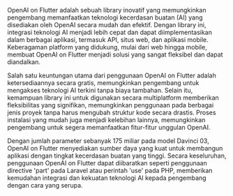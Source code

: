 OpenAI on Flutter adalah sebuah library inovatif yang memungkinkan pengembang memanfaatkan teknologi kecerdasan buatan (AI) yang disediakan oleh OpenAI secara mudah dan efektif. Dengan library ini, integrasi teknologi AI menjadi lebih cepat dan dapat diimplementasikan dalam berbagai aplikasi, termasuk API, situs web, dan aplikasi mobile. Keberagaman platform yang didukung, mulai dari web hingga mobile, membuat OpenAI on Flutter menjadi solusi yang sangat fleksibel dan dapat diandalkan.

Salah satu keuntungan utama dari penggunaan OpenAI on Flutter adalah ketersediaannya secara gratis, memungkinkan pengembang untuk mengakses teknologi AI terkini tanpa biaya tambahan. Selain itu, kemampuan library ini untuk digunakan secara multiplatform memberikan fleksibilitas yang signifikan, memungkinkan penggunaan pada berbagai jenis proyek tanpa harus mengubah struktur kode secara drastis. Proses instalasi yang mudah juga menjadi kelebihan lainnya, memungkinkan pengembang untuk segera memanfaatkan fitur-fitur unggulan OpenAI.

Dengan jumlah parameter sebanyak 175 miliar pada model Davinci 03, OpenAI on Flutter menyediakan sumber daya yang kuat untuk membangun aplikasi dengan tingkat kecerdasan buatan yang tinggi. Secara keseluruhan, penggunaan OpenAI on Flutter dapat diibaratkan seperti penggunaan directive 'part' pada Laravel atau perintah 'use' pada PHP, memberikan kemudahan integrasi dan kekuatan teknologi AI kepada pengembang dengan cara yang serupa.